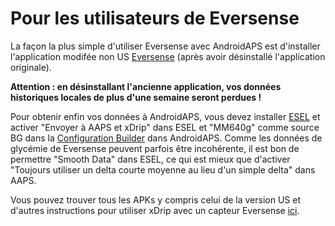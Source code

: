 # Pour les utilisateurs de Eversense

La façon la plus simple d'utiliser Eversense avec AndroidAPS est d'installer l'application modifée non US [Eversense](https://github.com/BernhardRo/Esel/blob/master/apk/Eversense_CGM_v1.0.410-patched.apk) (après avoir désinstallé l'application originale).

**Attention : en désinstallant l'ancienne application, vos données historiques locales de plus d'une semaine seront perdues !**

Pour obtenir enfin vos données à AndroidAPS, vous devez installer [ESEL](https://github.com/BernhardRo/Esel/blob/master/apk/esel.apk) et activer "Envoyer à AAPS et xDrip" dans ESEL et "MM640g" comme source BG dans la [Configuration Builder](../Configuration/Config-Builder.md) dans AndroidAPS. Comme les données de glycémie de Eversense peuvent parfois être incohérente, il est bon de permettre "Smooth Data" dans ESEL, ce qui est mieux que d'activer "Toujours utiliser un delta courte moyenne au lieu d'un simple delta" dans AAPS.

Vous pouvez trouver tous les APKs y compris celui de la version US et d'autres instructions pour utiliser xDrip avec un capteur Eversense [ici](https://github.com/BernhardRo/Esel/tree/master/apk).
